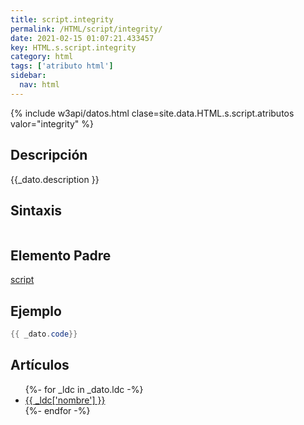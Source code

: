 ```yaml
---
title: script.integrity
permalink: /HTML/script/integrity/
date: 2021-02-15 01:07:21.433457
key: HTML.s.script.integrity
category: html
tags: ['atributo html']
sidebar: 
  nav: html
---
```


{% include w3api/datos.html clase=site.data.HTML.s.script.atributos valor="integrity" %}

## Descripción
{{_dato.description }}

## Sintaxis
~~~html
~~~

## Elemento Padre
[script](/HTML/script/)

## Ejemplo
~~~java
{{ _dato.code}}
~~~

## Artículos
<ul>
{%- for _ldc in _dato.ldc -%}
   <li>
       <a href="{{_ldc['url'] }}">{{ _ldc['nombre'] }}</a>
   </li>
{%- endfor -%}
</ul>
